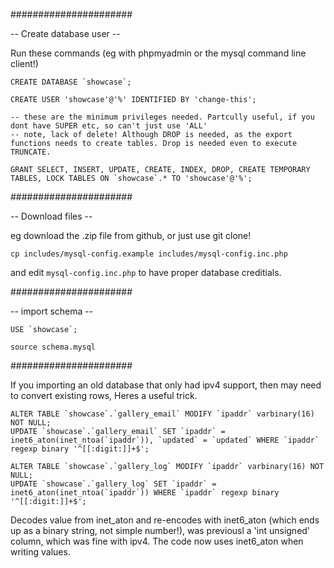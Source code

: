 ######################

-- Create database user --

Run these commands (eg with phpmyadmin or the mysql command line client!) 

    CREATE DATABASE `showcase`;

    CREATE USER 'showcase'@'%' IDENTIFIED BY 'change-this';

    -- these are the minimum privileges needed. Partcully useful, if you dont have SUPER etc, so can't just use 'ALL'
    -- note, lack of delete! Although DROP is needed, as the export functions needs to create tables. Drop is needed even to execute TRUNCATE.

    GRANT SELECT, INSERT, UPDATE, CREATE, INDEX, DROP, CREATE TEMPORARY TABLES, LOCK TABLES ON `showcase`.* TO 'showcase'@'%';

######################

-- Download files --

eg download the .zip file from github, or just use git clone!

    cp includes/mysql-config.example includes/mysql-config.inc.php

and edit `mysql-config.inc.php` to have proper database creditials. 

######################

-- import schema --

    USE `showcase`;

    source schema.mysql

######################

If you importing an old database that only had ipv4 support, then may need to convert existing rows, 
Heres a useful trick. 

    ALTER TABLE `showcase`.`gallery_email` MODIFY `ipaddr` varbinary(16) NOT NULL;
    UPDATE `showcase`.`gallery_email` SET `ipaddr` = inet6_aton(inet_ntoa(`ipaddr`)), `updated` = `updated` WHERE `ipaddr` regexp binary '^[[:digit:]]+$';

    ALTER TABLE `showcase`.`gallery_log` MODIFY `ipaddr` varbinary(16) NOT NULL;
    UPDATE `showcase`.`gallery_log` SET `ipaddr` = inet6_aton(inet_ntoa(`ipaddr`)) WHERE `ipaddr` regexp binary '^[[:digit:]]+$';


Decodes value from inet_aton and re-encodes with inet6_aton (which ends up as a binary string, not simple number!), was previousl a 'int unsigned' column, which was fine with ipv4. 
The code now uses inet6_aton when writing values.



